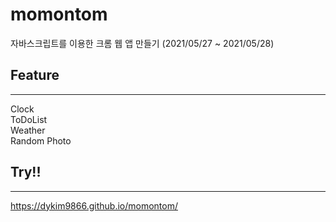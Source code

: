 # momontom
자바스크립트를 이용한 크롬 웹 앱 만들기
(2021/05/27 ~ 2021/05/28)


## Feature
___
Clock<br>
ToDoList<br>
Weather<br>
Random Photo<br>

## Try!!
___
https://dykim9866.github.io/momontom/
